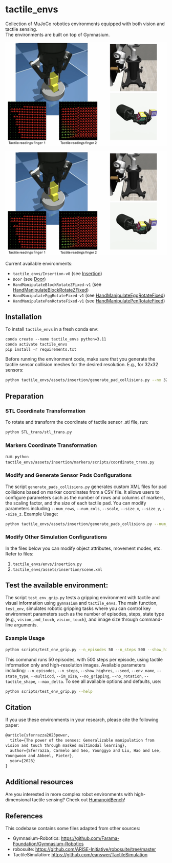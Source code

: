 # tactile_envs

Collection of MuJoCo robotics environments equipped with both vision and tactile sensing. <br> The environments are built on top of Gymnasium.

![](teaser.png)

![](teaser.png)

Current available environments:
* `tactile_envs/Insertion-v0` (see [Insertion](scripts/test_env_insertion.py))
* `Door` (see [Door](scripts/test_env_door.py))
* `HandManipulateBlockRotateZFixed-v1` (see [HandManipulateBlockRotateZFixed](scripts/test_env_hand.py))
* `HandManipulateEggRotateFixed-v1` (see [HandManipulateEggRotateFixed](scripts/test_env_hand.py))
* `HandManipulatePenRotateFixed-v1` (see [HandManipulatePenRotateFixed](scripts/test_env_hand.py))

## Installation
To install `tactile_envs` in a fresh conda env:
```
conda create --name tactile_envs python=3.11
conda activate tactile_envs
pip install -r requirements.txt
```

Before running the environment code, make sure that you generate the tactile sensor collision meshes for the desired resolution. E.g., for 32x32 sensors:
``` bash
python tactile_envs/assets/insertion/generate_pad_collisions.py --nx 32 --ny 32
```


## Preparation
### STL Coordinate Transformation
To rotate and transform the coordinate of tactile sensor .stl file, run:
``` bash
python STL_trans/stl_trans.py
```
### Markers Coordinate Transformation
run: `python tactile_envs/assets/insertion/markers/scripts/coordinate_trans.py`

### Modify and Generate Sensor Pads Configurations
The script `generate_pads_collisions.py` generates custom XML files for pad collisions based on marker coordinates from a CSV file. It allows users to configure parameters such as the number of rows and columns of markers, the scaling factor, and the size of each tactile pad. You can modify parameters including `--num_rows`, `--num_cols`, `--scale`, `--size_x`, `--size_y`, `--size_z`. 
Example Usage: 
``` bash
python tactile_envs/assets/insertion/generate_pads_collisions.py --num_rows 20 --num_cols 20 --scale 0.0011
```

### Modify Other Simulation Configurations
In the files below you can modify object attributes, movement modes, etc. Refer to files:
1. `tactile_envs/envs/insertion.py`
2. `tactile_envs/assets/insertion/scene.xml`







## Test the available environment:
The script `test_env_grip.py` tests a gripping environment with tactile and visual information using `gymnasium` and `tactile_envs`. The main function, `test_env`, simulates robotic gripping tasks where you can control key environment parameters such as the number of episodes, steps, state type (e.g., `vision_and_touch`, `vision`, `touch`), and image size through command-line arguments.
### Example Usage
``` bash
python scripts/test_env_grip.py --n_episodes 50 --n_steps 500 --show_highres --state_type vision_and_touch
```
This command runs 50 episodes, with 500 steps per episode, using tactile information only and high-resolution images.
Available parameters including: `--n_episodes`, `--n_steps`, `--show_highres`, `--seed`, `--env_name`, `--state_type`, `--multiccd`, `--im_size`, `--no_gripping`, `--no_rotation`, `--tactile_shape`, `--max_delta`. To see all available options and defaults, use:
``` bash
python scripts/test_env_grip.py --help
```






## Citation
If you use these environments in your research, please cite the following paper:
```
@article{sferrazza2023power,
  title={The power of the senses: Generalizable manipulation from vision and touch through masked multimodal learning},
  author={Sferrazza, Carmelo and Seo, Younggyo and Liu, Hao and Lee, Youngwoon and Abbeel, Pieter},
  year={2023}
}
```

## Additional resources
Are you interested in more complex robot environments with high-dimensional tactile sensing? Check out [HumanoidBench](https://github.com/carlosferrazza/humanoid-bench)!

## References
This codebase contains some files adapted from other sources:
* Gymnasium-Robotics: https://github.com/Farama-Foundation/Gymnasium-Robotics
* robosuite: https://github.com/ARISE-Initiative/robosuite/tree/master
* TactileSimulation: https://github.com/eanswer/TactileSimulation
